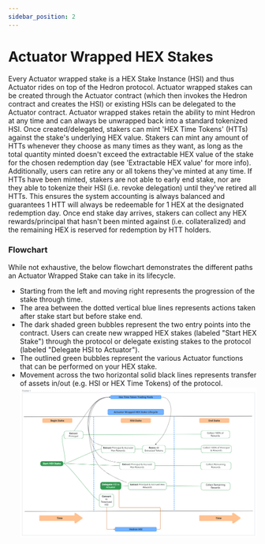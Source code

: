 ```yaml
---
sidebar_position: 2
---
```


# Actuator Wrapped HEX Stakes

Every Actuator wrapped stake is a HEX Stake Instance (HSI) and thus Actuator rides on top of the Hedron protocol. Actuator wrapped stakes can be created through the Actuator contract (which then invokes the Hedron contract and creates the HSI) or existing HSIs can be delegated to the Actuator contract. Actuator wrapped stakes retain the ability to mint Hedron at any time and can always be unwrapped back into a standard tokenized HSI. Once created/delegated, stakers can mint 'HEX Time Tokens' (HTTs) against the stake's underlying HEX value. Stakers can mint any amount of HTTs whenever they choose as many times as they want, as long as the total quantity minted doesn't exceed the extractable HEX value of the stake for the chosen redemption day (see 'Extractable HEX value' for more info). Additionally, users can retire any or all tokens they've minted at any time. If HTTs have been minted, stakers are not able to early end stake, nor are they able to tokenize their HSI (i.e. revoke delegation) until they've retired all HTTs. This ensures the system accounting is always balanced and guarantees 1 HTT will always be redeemable for 1 HEX at the designated redemption day. Once end stake day arrives, stakers can collect any HEX rewards/principal that hasn't been minted against (i.e. collateralized) and the remaining HEX is reserved for redemption by HTT holders.

### Flowchart
While not exhaustive, the below flowchart demonstrates the different paths an Actuator Wrapped Stake can take in its lifecycle. 
- Starting from the left and moving right represents the progression of the stake through time. 
- The area between the dotted vertical blue lines represents actions taken after stake start but before stake end.
- The dark shaded green bubbles represent the two entry points into the contract. Users can create new wrapped HEX stakes (labeled "Start HEX Stake") through the protocol or delegate existing stakes to the protocol (labeled "Delegate HSI to Actuator").
- The outlined green bubbles represent the various Actuator functions that can be performed on your HEX stake. 
- Movement across the two horizontal solid black lines represents transfer of assets in/out (e.g. HSI or HEX Time Tokens) of the protocol. 
![Alt text](/img/ActuatorFlowchart.png)
